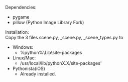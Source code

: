 Dependencies:
	<ul><li>pygame
	<li>pillow (Python Image Library Fork)
	</ul>
	
Installation:<br>
Copy the 3 files scene.py, _scene.py, _scene_types.py to
<br>
<ul>
<li>Windows:
<ul><li>%python%\Lib\site-packages</ul>
<li>Linux/Mac:
<ul><li>/usr/local/lib/pythonX.X/site-packages'</ul>
<li>Pythonista(iOS)
<ul><li>Already installed.</ul>
</ul>
